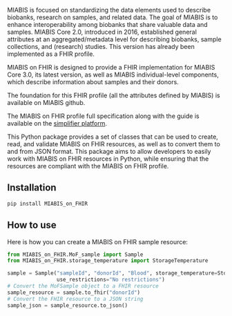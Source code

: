 MIABIS is focused on standardizing the data elements used to describe biobanks, research on samples, and related data.
The goal of MIABIS is to enhance interoperability among biobanks that share valuable data and samples. MIABIS Core 2.0,
introduced in 2016, established general attributes at an aggregated/metadata level for describing biobanks, sample
collections, and (research) studies. This version has already been implemented as a FHIR profile.

MIABIS on FHIR is designed to provide a FHIR implementation for MIABIS Core 3.0, its latest version, as well as MIABIS
individual-level components, which describe information about samples and their donors.

The foundation for this FHIR profile (all the attributes defined by MIABIS) is available on MIABIS github.

The MIABIS on FHIR profile full specification along with the guide is available on the [simplifier platform](https://simplifier.net/miabis). 

This Python package provides a set of classes that can be used to create, read, and validate MIABIS on FHIR resources, as well as to convert them to and from JSON format.
This package aims to allow developers to easily work with MIABIS on FHIR resources in Python, while ensuring that the resources are compliant with the MIABIS on FHIR profile.

## Installation
```bash 
pip install MIABIS_on_FHIR
```
## How to use
Here is how you can create a MIABIS on FHIR sample resource:

```python
from MIABIS_on_FHIR.MoF_sample import Sample
from MIABIS_on_FHIR.storage_temperature import StorageTemperature

sample = Sample("sampleId", "donorId", "Blood", storage_temperature=StorageTemperature.TEMPERATURE_GN,
                use_restrictions="No restrictions")
# Convert the MoFSample object to a FHIR resource
sample_resource = sample.to_fhir("donorId")
# Convert the FHIR resource to a JSON string
sample_json = sample_resource.to_json()
```